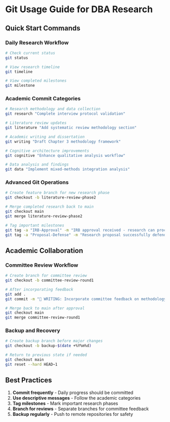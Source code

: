 # Git Usage Guide for DBA Research

## Quick Start Commands

### Daily Research Workflow
```bash
# Check current status
git status

# View research timeline
git timeline

# View completed milestones
git milestone
```

### Academic Commit Categories
```bash
# Research methodology and data collection
git research "Complete interview protocol validation"

# Literature review updates
git literature "Add systematic review methodology section"

# Academic writing and dissertation
git writing "Draft Chapter 3 methodology framework"

# Cognitive architecture improvements
git cognitive "Enhance qualitative analysis workflow"

# Data analysis and findings
git data "Implement mixed-methods integration analysis"
```

### Advanced Git Operations
```bash
# Create feature branch for new research phase
git checkout -b literature-review-phase2

# Merge completed research back to main
git checkout main
git merge literature-review-phase2

# Tag important milestones
git tag -a "IRB-Approval" -m "IRB approval received - research can proceed"
git tag -a "Proposal-Defense" -m "Research proposal successfully defended"
```

## Academic Collaboration

### Committee Review Workflow
```bash
# Create branch for committee review
git checkout -b committee-review-round1

# After incorporating feedback
git add .
git commit -m "📝 WRITING: Incorporate committee feedback on methodology chapter"

# Merge back to main after approval
git checkout main
git merge committee-review-round1
```

### Backup and Recovery
```bash
# Create backup branch before major changes
git checkout -b backup-$(date +%Y%m%d)

# Return to previous state if needed
git checkout main
git reset --hard HEAD~1
```

## Best Practices

1. **Commit frequently** - Daily progress should be committed
2. **Use descriptive messages** - Follow the academic categories
3. **Tag milestones** - Mark important research phases
4. **Branch for reviews** - Separate branches for committee feedback
5. **Backup regularly** - Push to remote repositories for safety
